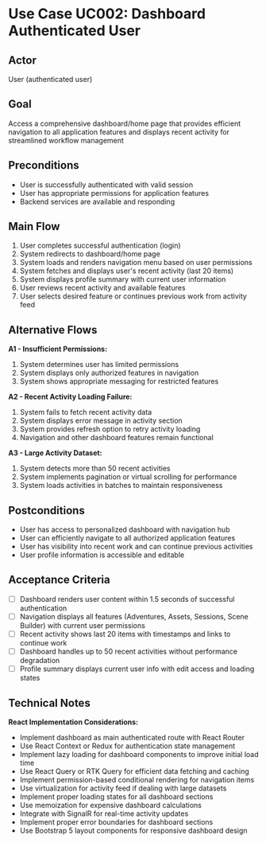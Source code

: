 # Use Case UC002: Dashboard Authenticated User

## Actor
User (authenticated user)

## Goal
Access a comprehensive dashboard/home page that provides efficient navigation to all application features and displays recent activity for streamlined workflow management

## Preconditions
- User is successfully authenticated with valid session
- User has appropriate permissions for application features
- Backend services are available and responding

## Main Flow
1. User completes successful authentication (login)
2. System redirects to dashboard/home page
3. System loads and renders navigation menu based on user permissions
4. System fetches and displays user's recent activity (last 20 items)
5. System displays profile summary with current user information
6. User reviews recent activity and available features
7. User selects desired feature or continues previous work from activity feed

## Alternative Flows
**A1 - Insufficient Permissions:**
1. System determines user has limited permissions
2. System displays only authorized features in navigation
3. System shows appropriate messaging for restricted features

**A2 - Recent Activity Loading Failure:**
1. System fails to fetch recent activity data
2. System displays error message in activity section
3. System provides refresh option to retry activity loading
4. Navigation and other dashboard features remain functional

**A3 - Large Activity Dataset:**
1. System detects more than 50 recent activities
2. System implements pagination or virtual scrolling for performance
3. System loads activities in batches to maintain responsiveness

## Postconditions
- User has access to personalized dashboard with navigation hub
- User can efficiently navigate to all authorized application features
- User has visibility into recent work and can continue previous activities
- User profile information is accessible and editable

## Acceptance Criteria
- [ ] Dashboard renders user content within 1.5 seconds of successful authentication
- [ ] Navigation displays all features (Adventures, Assets, Sessions, Scene Builder) with current user permissions
- [ ] Recent activity shows last 20 items with timestamps and links to continue work
- [ ] Dashboard handles up to 50 recent activities without performance degradation
- [ ] Profile summary displays current user info with edit access and loading states

## Technical Notes
**React Implementation Considerations:**
- Implement dashboard as main authenticated route with React Router
- Use React Context or Redux for authentication state management
- Implement lazy loading for dashboard components to improve initial load time
- Use React Query or RTK Query for efficient data fetching and caching
- Implement permission-based conditional rendering for navigation items
- Use virtualization for activity feed if dealing with large datasets
- Implement proper loading states for all dashboard sections
- Use memoization for expensive dashboard calculations
- Integrate with SignalR for real-time activity updates
- Implement proper error boundaries for dashboard sections
- Use Bootstrap 5 layout components for responsive dashboard design